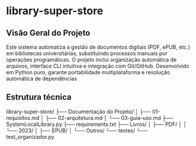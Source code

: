 # library-super-store

## Visão Geral do Projeto
Este sistema automatiza a gestão de documentos digitais (PDF, ePUB, etc.) em bibliotecas universitárias, substituindo processos manuais por operações programáticas. O projeto inclui organização automática de arquivos, interface CLI intuitiva e integração com Git/GitHub. Desenvolvido em Python puro, garante portabilidade multiplataforma e resolução automática de dependências

## Estrutura técnica
library-super-store/
├── Documentação do Projeto/
│   ├── 01-requisitos.md
│   ├── 02-arquitetura.md
│   └── 03-guia-uso.md
├── SystemLocalLibrary.py
├── requirements.txt
├── Livros/
│   ├── PDF/
│   │   └── 2023/
│   ├── EPUB/
│   └── Outros/
└── testes/
    └── test_organizador.py

